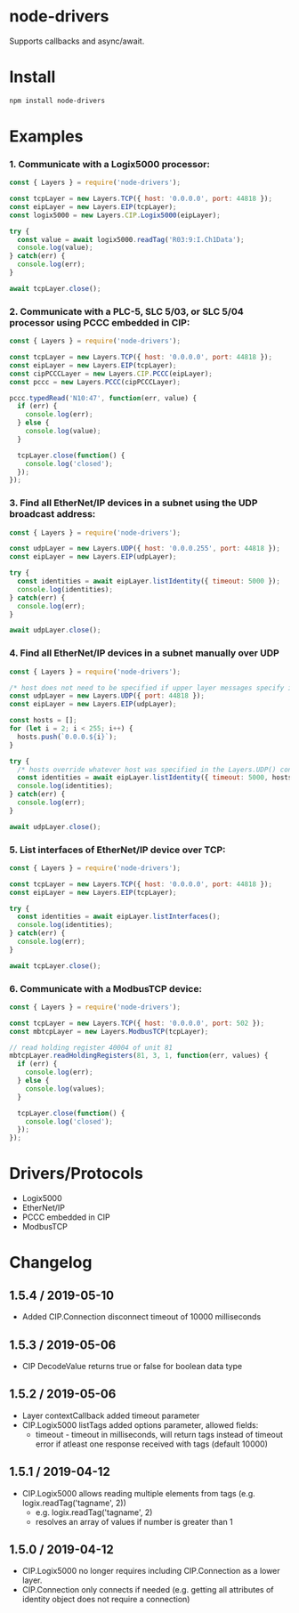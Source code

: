 # node-drivers

Supports callbacks and async/await.

# Install

```sh
npm install node-drivers
```

# Examples

### 1. Communicate with a Logix5000 processor:

```javascript
const { Layers } = require('node-drivers');

const tcpLayer = new Layers.TCP({ host: '0.0.0.0', port: 44818 });
const eipLayer = new Layers.EIP(tcpLayer);
const logix5000 = new Layers.CIP.Logix5000(eipLayer);

try {
  const value = await logix5000.readTag('R03:9:I.Ch1Data');
  console.log(value);
} catch(err) {
  console.log(err);
}

await tcpLayer.close();
```

### 2. Communicate with a PLC-5, SLC 5/03, or SLC 5/04 processor using PCCC embedded in CIP:

```javascript
const { Layers } = require('node-drivers');

const tcpLayer = new Layers.TCP({ host: '0.0.0.0', port: 44818 });
const eipLayer = new Layers.EIP(tcpLayer);
const cipPCCCLayer = new Layers.CIP.PCCC(eipLayer);
const pccc = new Layers.PCCC(cipPCCCLayer);

pccc.typedRead('N10:47', function(err, value) {
  if (err) {
    console.log(err);
  } else {
    console.log(value);
  }

  tcpLayer.close(function() {
    console.log('closed');
  });
});
```

### 3. Find all EtherNet/IP devices in a subnet using the UDP broadcast address:

```javascript
const { Layers } = require('node-drivers');

const udpLayer = new Layers.UDP({ host: '0.0.0.255', port: 44818 });
const eipLayer = new Layers.EIP(udpLayer);

try {
  const identities = await eipLayer.listIdentity({ timeout: 5000 });
  console.log(identities);
} catch(err) {
  console.log(err);
}

await udpLayer.close();
```

### 4. Find all EtherNet/IP devices in a subnet manually over UDP

```javascript
const { Layers } = require('node-drivers');

/* host does not need to be specified if upper layer messages specify it */
const udpLayer = new Layers.UDP({ port: 44818 });
const eipLayer = new Layers.EIP(udpLayer);

const hosts = [];
for (let i = 2; i < 255; i++) {
  hosts.push(`0.0.0.${i}`);
}

try {
  /* hosts override whatever host was specified in the Layers.UDP() constructor */
  const identities = await eipLayer.listIdentity({ timeout: 5000, hosts });
  console.log(identities);
} catch(err) {
  console.log(err);
}

await udpLayer.close();
```

### 5. List interfaces of EtherNet/IP device over TCP:

```javascript
const { Layers } = require('node-drivers');

const tcpLayer = new Layers.TCP({ host: '0.0.0.0', port: 44818 });
const eipLayer = new Layers.EIP(tcpLayer);

try {
  const identities = await eipLayer.listInterfaces();
  console.log(identities);
} catch(err) {
  console.log(err);
}

await tcpLayer.close();
```

### 6. Communicate with a ModbusTCP device:

```javascript
const { Layers } = require('node-drivers');

const tcpLayer = new Layers.TCP({ host: '0.0.0.0', port: 502 });
const mbtcpLayer = new Layers.ModbusTCP(tcpLayer);

// read holding register 40004 of unit 81
mbtcpLayer.readHoldingRegisters(81, 3, 1, function(err, values) {
  if (err) {
    console.log(err);
  } else {
    console.log(values);
  }

  tcpLayer.close(function() {
    console.log('closed');
  });
});
```

# Drivers/Protocols

- Logix5000
- EtherNet/IP
- PCCC embedded in CIP
- ModbusTCP

# Changelog
## 1.5.4 / 2019-05-10
  - Added CIP.Connection disconnect timeout of 10000 milliseconds
## 1.5.3 / 2019-05-06
  - CIP DecodeValue returns true or false for boolean data type
## 1.5.2 / 2019-05-06
  - Layer contextCallback added timeout parameter
  - CIP.Logix5000 listTags added options parameter, allowed fields:
    - timeout - timeout in milliseconds, will return tags instead of timeout error if atleast one response received with tags (default 10000)
## 1.5.1 / 2019-04-12
  - CIP.Logix5000 allows reading multiple elements from tags (e.g. logix.readTag('tagname', 2))
    - e.g. logix.readTag('tagname', 2)
    - resolves an array of values if number is greater than 1
## 1.5.0 / 2019-04-12
  - CIP.Logix5000 no longer requires including CIP.Connection as a lower layer.
  - CIP.Connection only connects if needed (e.g. getting all attributes of identity object does not require a connection)